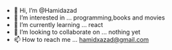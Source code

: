 - 👋 Hi, I’m @Hamidazad
- 👀 I’m interested in ... programming,books and movies
- 🌱 I’m currently learning ... react 
- 💞️ I’m looking to collaborate on ... nothing yet  
- 📫 How to reach me ... hamidxazad@gmail.com

<!---
hamidhosenazad/hamidhosenazad is a ✨ special ✨ repository because its `README.md` (this file) appears on your GitHub profile.
You can click the Preview link to take a look at your changes.
--->
